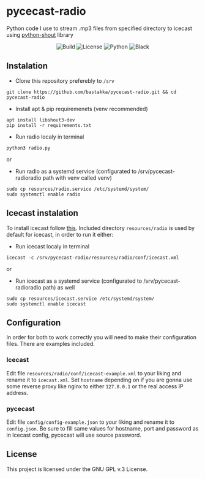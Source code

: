 # pycecast-radio

Python code I use to stream .mp3 files from specified directory to icecast using [python-shout](https://github.com/yomguy/python-shout) library

<p align="center">
  <img src="https://img.shields.io/github/workflow/status/bastakka/pycecast-radio/Pylint?style=for-the-badge" alt="Build"/>
  <img src="https://img.shields.io/github/license/bastakka/pycecast-radio?style=for-the-badge" alt="License"/>
  <img src="https://img.shields.io/badge/python-3.8+-blue?style=for-the-badge" alt="Python"/>
  <img src="https://img.shields.io/badge/code%20style-black-black?style=for-the-badge" alt="Black" />
</p>

## Instalation

- Clone this repository preferebly to `/srv`

```
git clone https://github.com/bastakka/pycecast-radio.git && cd pycecast-radio
```

- Install apt & pip requiremenets (venv recommended)

```
apt install libshout3-dev
pip install -r requirements.txt
```

- Run radio localy in terminal

```
python3 radio.py
```

or

- Run radio as a systemd service (configurated to /srv/pycecast-radioradio path with venv called venv)

```
sudo cp resources/radio.service /etc/systemd/system/
sudo systemctl enable radio
```

## Icecast instalation

To install icecast follow [this](https://github.com/xiph/Icecast-Server#buildinstall). Included directory `resources/radio` is used by default for icecast, in order to run it either:

- Run icecast localy in terminal

```
icecast -c /srv/pycecast-radio/resources/radio/conf/icecast.xml
```

or

- Run icecast as a systemd service (configurated to /srv/pycecast-radioradio path) as well

```
sudo cp resources/icecast.service /etc/systemd/system/
sudo systemctl enable icecast
```

## Configuration

In order for both to work correctly you will need to make their configuration files. There are examples included.

### Icecast

Edit file `resources/radio/conf/icecast-example.xml` to your liking and rename it to `icecast.xml`. Set `hostname` depending on if you are gonna use some reverse proxy like nginx to either `127.0.0.1` or the real access IP address.

### pycecast

Edit file `config/config-example.json` to your liking and rename it to `config.json`. Be sure to fill same values for hostname, port and password as in Icecast config, pycecast will use source password.

## License

This project is licensed under the GNU GPL v.3 License.

